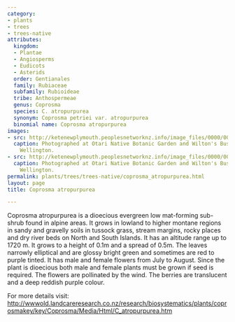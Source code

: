 ```yaml
---
category:
- plants
- trees
- trees-native
attributes:
  kingdom:
  - Plantae
  - Angiosperms
  - Eudicots
  - Asterids
  order: Gentianales
  family: Rubiaceae
  subfamily: Rubioideae
  tribe: Anthospermeae
  genus: Coprosma
  species: C. atropurpurea
  synonym: Coprosma petriei var. atropurpurea
  binomial name: Coprosma atropurpurea
images:
- src: http://ketenewplymouth.peoplesnetworknz.info/image_files/0000/0003/2094/Coprosma_atropurpurea-002.JPG
  caption: Photographed at Otari Native Botanic Garden and Wilton's Bush Reserve.
    Wellington. 
- src: http://ketenewplymouth.peoplesnetworknz.info/image_files/0000/0003/2089/Coprosma_atropurpurea.JPG
  caption: Photographed at Otari Native Botanic Garden and Wilton's Bush Reserve.
    Wellington.
permalink: plants/trees/trees-native/coprosma_atropurpurea.html
layout: page
title: Coprosma atropurpurea

---
```

Coprosma atropurpurea is a dioecious evergreen low mat-forming sub-shrub found in alpine areas. It grows in lowland to higher montane regions in sandy and gravelly soils in tussock grass, stream margins, rocky places and dry river beds on North and South Islands. It has an altitude range up to 1720 m. It grows to a height of 0.1m and a spread of 0.5m. The leaves narrowly elliptical and are glossy bright green and sometimes are red to purple tinted. It has male and female flowers from July to August. Since the plant is dioecious both male and female plants must be grown if seed is required. The flowers are pollinated by the wind. The berries are translucent and a deep reddish purple colour.

For more details visit: <a href="http://wwwold.landcareresearch.co.nz/research/biosystematics/plants/coprosmakey/key/Coprosma/Media/Html/C_atropurpurea.htm" target="_blank">http://wwwold.landcareresearch.co.nz/research/biosystematics/plants/coprosmakey/key/Coprosma/Media/Html/C_atropurpurea.htm</a>

